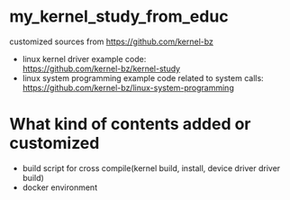 # my_kernel_study_from_educ
customized sources from https://github.com/kernel-bz
 - linux kernel driver example code:  
   https://github.com/kernel-bz/kernel-study
 - linux system programming example code related to system calls:  
   https://github.com/kernel-bz/linux-system-programming

# What kind of contents added or customized
 - build script for cross compile(kernel build, install, device driver driver build)
 - docker environment

